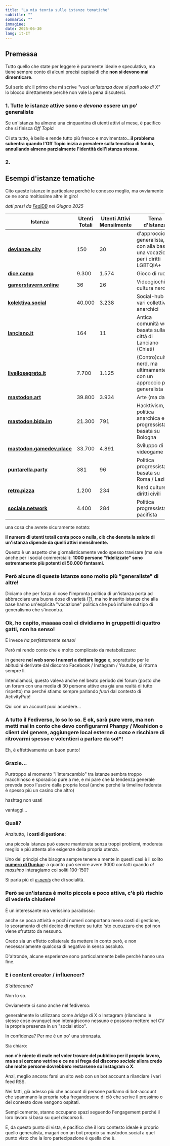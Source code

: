 ```yaml
---
title: "La mia teoria sulle istanze tematiche"
subtitle: ""
sommario: ""
immagine: 
date: 2025-06-30
lang: it-IT
---
```


## Premessa

Tutto quello che state per leggere è puramente ideale e speculativo, ma tiene sempre conto di alcuni precisi capisaldi che **non si devono mai dimenticare**.

Sul serio eh: il primo che mi scrive _"vuoi un'istanza dove si parli solo di X"_ lo blocco direttamente perché non vale la pena discuterci.

### 1. Tutte le istanze attive sono e _devono_ essere un po' generaliste

Se un'istanza ha almeno una cinquantina di utenti attivi al mese, è pacifico che si finisca _Off Topic_! 

Ci sta tutto, è bello e rende tutto più fresco e movimentato...**il problema subentra quando l'Off Topic inizia a prevalere sulla tematica di fondo, annullando almeno parzialmente l'identità dell'istanza stessa.**

### 2. 

## Esempi d'istanze tematiche

Cito queste istanze in particolare perché le conosco meglio, ma ovviamente ce ne sono moltissime altre in giro!

_dati presi da [FediDB](https://fedidb.com/) nel Giugno 2025_

| Istanza | Utenti Totali | Utenti Attivi Mensilmente | Tema d'Istanza |
|---|---|---|---|
| [**devianze.city**](https://devianze.city/about) | 150 | 30 | d'approccio generalista, con alla base una vocazione per i diritti LGBTQIA+|
| [**dice.camp**](https://dice.camp/about) | 9.300 | 1.574 | Gioco di ruolo |
| [**gamerstavern.online**](https://gamerstavern.online/about) | 36 | 26 | Videogiochi e cultura nerd |
| [**kolektiva.social**](https://kolektiva.social/about) | 40.000 | 3.238 | Social-hub per vari collettivi anarchici |
| [**lanciano.it**](https://m.lanciano.it/about) | 164 | 11 | Antica comunità web basata sulla città di Lanciano (Chieti) |
| [**livellosegreto.it**](https://livellosegreto.it/about) | 7.700 | 1.125 | (Contro)cultura nerd, ma ultimamente con un approccio più generalista |
| [**mastodon.art**](https://mastodon.art/about) | 39.800 | 3.934 | Arte (ma dai?) |
| [**mastodon.bida.im**](https://mastodon.bida.im/about) | 21.300 | 791 | Hacktivism, politica anarchica e progressista basata su Bologna | 
| [**mastodon.gamedev.place**](https://mastodon.gamedev.place/about) | 33.700 | 4.891 | Sviluppo di videogame |
| [**puntarella.party**](https://puntarella.party/about) | 381 | 96 | Politica progressista basata su Roma / Lazio |
| [**retro.pizza**](https://retro.pizza/about) | 1.200 | 234 | Nerd culture, diritti civili |
| [**sociale.network**](https://sociale.network/about) | 4.400 | 284 | Politica progressista e pacifista |

una cosa che avrete sicuramente notato: 

**il numero di utenti totali conta poco o nulla, ciò che denota la salute di un'istanza dipende da quelli attivi mensilmente.**

Questo è un aspetto che giornalisticamente vedo spesso travisare (ma vale anche per i social commerciali): **1000 persone "fidelizzate" sono estremamente più potenti di 50.000 fantasmi.**

### Però alcune di queste istanze sono molto più "generaliste" di altre!

Diciamo che per forza di cose l'impronta politica di un'istanza porta ad abbracciare una buona dose di varietà ([?](https://www.youtube.com/watch?v=ecvu4KFDSvY)), ma ho inserito istanze che alla base hanno un'esplicita "vocazione" politica che può influire sul tipo di generalismo che s'incontra.

### Ok, ho capito, maaaaa così ci dividiamo in gruppetti di quattro gatti, non ha senso!

E invece _ha perfettamente senso!_ 

Però mi rendo conto che è molto complicato da metabolizzare: 

in genere **nel web sono i numeri a dettare legge** e, soprattutto per le abitudini derivate dal discorso Facebook / Instagram / Youtube, si ritorna sempre lì.

Intendiamoci, questo valeva anche nel beato periodo dei forum (posto che un forum con una media di 30 persone attive era già una realtà di tutto rispetto) ma perché stiamo sempre parlando _fuori_ dal contesto di ActivityPub!

Qui con un account puoi accedere...

### A tutto il Fediverso, lo so lo so. E ok, sarà pure vero, ma non metti mai in conto che devo configurarmi Phanpy / Moshidon o client del genere, aggiungere local esterne _a caso_ e rischiare di ritrovarmi spesso e volentieri a parlare da sol*!

Eh, è effettivamente un buon punto!

### Grazie...

Purtroppo al momento "l'interscambio" tra istanze sembra troppo macchinoso e sporadico pure a me, e mi pare che la tendenza generale preveda poco l'uscire dalla propria local (anche perché la timeline federata è spesso più un casino che altro)

hashtag non usati

vantaggi...

### Quali?

Anzitutto, **i costi di gestione:** 

una piccola istanza può essere mantenuta senza troppi problemi, moderata meglio e più attenta alle esigenze della propria utenza.

Uno dei principi che bisogna sempre tenere a mente in questi casi è il solito [**numero di Dunbar**](https://it.wikipedia.org/wiki/Numero_di_Dunbar): a quanto può servire avere 3000 contatti quando _al massimo_ interagiamo coi soliti 100-150?

Si parla più di [_e-penis_](https://www.urbandictionary.com/define.php?term=e-penis) che di socialità.

### Però se un'istanza è molto piccola e poco attiva, c'è più rischio di vederla chiudere! 

È un interessante ma verissimo paradosso: 

anche se poca attività e pochi numeri comportano meno costi di gestione, lo scoramento di chi decide di mettere su tutto 'sto cucuzzaro che poi non viene sfruttato da nessuno.

Credo sia un effetto collaterale da mettere in conto però, e non necessariamente qualcosa di negativo in senso assoluto. 

D'altronde, alcune esperienze sono particolarmente belle perché hanno una fine.

### E i content creator / influencer? 

_S'attaccano?_

Non lo so. 

Ovviamente ci sono anche nel fediverso: 

generalmente lo utilizzano come _bridge_ di X o Instagram (rilanciano le stesse cose ovunque) non interagiscono nessuno e possono mettere nel CV la propria presenza in un "social etico". 

In confidenza? Per me è un po' una stronzata.

Sia chiaro: 

**non c'è niente di male nel voler trovare del pubblico per il proprio lavoro, ma se si cercano vetrine e ce ne si frega del discorso _sociale_ allora credo che molte persone dovrebbero restarsene su Instagram o X**. 

Anzi, meglio ancora: farsi un sito web con un bot account a rilanciare i vari feed RSS.

Nei fatti, già adesso più che account di persone parliamo di bot-account che spammano la propria roba fregandosene di ciò che scrive il prossimo o del contesto dove vengono ospitati. 

Semplicemente, stanno occupano spazi seguendo l'engagement perché il loro lavoro si basa su quel discorso lì.

E, da questo punto di vista, è pacifico che il loro contesto ideale è proprio quello generalista, magari con un bot proprio su mastodon.social a quel punto visto che la loro partecipazione è quella che è.




